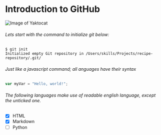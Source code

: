 #  Introduction to GitHub
![Image of Yaktocat](https://octodex.github.com/images/yaktocat.png)
###### Lets start with the command to initialize git below:
```
$ git init
Initialized empty Git repository in /Users/skills/Projects/recipe-repository/.git/
```
###### Just like a javascript command; all anguages have their syntax
``` javascript
var myVar = "Hello, world!";
```
###### The following languages make use of readable english language, except the unticked one.
- [x] HTML
- [x] Markdown
- [ ] Python
